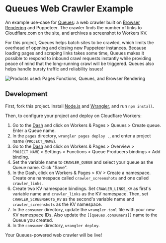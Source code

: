 # Queues Web Crawler Example

An example use-case for [Queues](https://developers.cloudflare.com/queues/): a web crawler built on [Browser Rendering](https://developers.cloudflare.com/browser-rendering/) and Puppeteer. The crawler finds the number of links to Cloudflare.com on the site, and archives a screenshot to Workers KV.

For this project, Queues helps batch sites to be crawled, which limits the overhead of opening and closing new Puppeteer instances. Because loading pages and scraping links takes some time, Queues makes it possible to respond to inbound crawl requests instantly while providing peace of mind that the long-running crawl will be triggered. Queues also helps handle bursty traffic and reliability issues!

![Products used: Pages Functions, Queues, and Browser Rendering](./img/Products-Diagram.png)

## Development

First, fork this project. Install [Node.js](https://nodejs.org/en/download) and [Wrangler](https://developers.cloudflare.com/workers/wrangler/install-and-update/), and run `npm install`.

Then, to configure your project and deploy on Cloudflare Workers:

1. Go to the [Dash](https://dash.cloudflare.com) and click on Workers & Pages > Queues > Create queue. Enter a Queue name.
2. In the `pages` directory, `wrangler pages deploy .`, and enter a project name (`PROJECT_NAME`).
3. Go to the [Dash](https://dash.cloudflare.com) and click on Workers & Pages > Overview > `PROJECT_NAME` > Settings > Functions > Queue Producers bindings > Add binding.
4. Set the variable name to `CRAWLER_QUEUE` and select your queue as the Queue name. Click "Save".
5. In the Dash, click on Workers & Pages > KV > Create a namespace. Create one namespace called `crawler_screenshots` and one called `crawler_links`.
6. Create two KV namespace bindings. Set `CRAWLER_LINKS_KV` as first's variable name and `crawler_links` as the KV namespace. Then, set `CRAWLER_SCREENSHOTS_KV` as the second's variable name and `crawler_screenshots` as the KV namespace.
7. In the `consumer` directory, update the `wrangler.toml` file with your new KV namespace IDs. Also update the `[[queues.consumers]]` name to the Queue you created.
8. In the `consumer` directory, `wrangler deploy`.

Your Queues-powered web crawler will be live!
